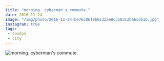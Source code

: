 ```yaml
---
title: "morning. cyberman's commute."
date: 2016-11-24
image: "/img/photo/2016-11-24-be76c86f0b6132ae8cc183c2ba6cdb16.jpg"
instagram: true
tags:
 - london
 - city
---
```


![morning. cyberman's commute.](/img/photo/2016-11-24-be76c86f0b6132ae8cc183c2ba6cdb16.jpg)
